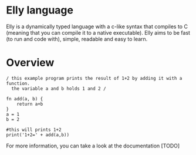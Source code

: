 # Elly language
Elly is a dynamically typed language with a c-like syntax that compiles to C (meaning that you can compile it to a native executable).
Elly aims to be fast (to run and code with), simple, readable and easy to learn.

# Overview
```
/ this example program prints the result of 1+2 by adding it with a function.
  the variable a and b holds 1 and 2 /

fn add(a, b) {
	return a+b
}
a = 1
b = 2

#this will prints 1+2
print('1+2=' + add(a,b))
```
For more information, you can take a look at the documentation [TODO]
